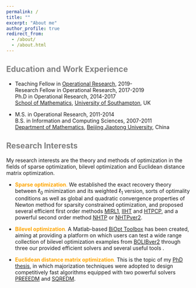```yaml
---
permalink: /
title: ""
excerpt: "About me"
author_profile: true
redirect_from: 
  - /about/
  - /about.html
---
```


<span style="color:grey">Education and Work Experience</span>
---

* Teaching Fellow in [Operational Research](https://www.southampton.ac.uk/maths/research/groups/operational_research.page), 2019- <br>
  Research Fellow in Operational Research, 2017-2019 <br>
  Ph.D in Operational Research, 2014-2017 <br>
  [School of Mathematics](https://www.southampton.ac.uk/maths), [University of Southampton](https://www.southampton.ac.uk/), UK  
  
* M.S. in Operational Research, 2011-2014 <br>
B.S. in Information and Computing Sciences, 2007-2011 <br>
[Department of Mathematics](http://en.sci.njtu.edu.cn/Department/DepartmentofMathematics/index.htm), [Beijing Jiaotong University](http://en.njtu.edu.cn/), China 

<span style="color:grey">Research Interests</span>
---
My research interests are the theory and methods of optimization in the fields of sparse optimization, bilevel
optimization and Euclidean distance matrix optimization. 

* <span style="color:orange">**Sparse  optimization**.</span> We established the exact recovery theory between $\ell_0$ minimization and its weighted $\ell_1$ version, sorts of optimality conditions as well as global and quadratic convergence properties of Newton method  for sparsity constrained optimization, and proposed  several efficient first order methods [MIRL1](https://github.com/ShenglongZhou/MIRL1), [IIHT](https://github.com/ShenglongZhou/IIHT) and [HTPCP](https://github.com/ShenglongZhou/HTPCP), and a powerful second order method [NHTP](https://github.com/ShenglongZhou/NHTP) or [NHTPver2](https://github.com/ShenglongZhou/NHTPver2). 

* <span style="color:orange">**Bilevel optimization**.</span> A Matlab-based [BiOpt Toolbox](https://biopt.github.io/) has been created, aiming at providing a platform on which users can test  a wide range collection of  bilevel optimization examples from [BOLIBver2](https://biopt.github.io/bolib/) through three our provided efficient solvers and several useful tools . 

* <span style="color:orange">**Euclidean distance matrix optimization**.</span> This is the topic of my [PhD thesis](https://eprints.soton.ac.uk/429739/), in which majorization techniques were adopted to design competitively fast algorithms equipped with two powerful solvers [PREEEDM](https://github.com/ShenglongZhou/PREEEDM) and [SQREDM](https://github.com/ShenglongZhou/SQREDM).


